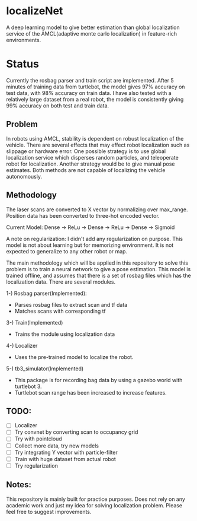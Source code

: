 # localizeNet

A deep learning model to give better estimation than global localization service
of the AMCL(adaptive monte carlo localization) in feature-rich environments.

# Status

Currently the rosbag parser and train script are implemented. After 5 minutes of training data
from turtlebot, the model gives 97% accuracy on test data, with 98% accuracy on train data. 
I have also tested with a relatively large dataset from a real robot, the
model is consistently giving 99% accuracy on both test and train data.

## Problem

In robots using AMCL, stability is dependent on robust localization of the vehicle.
There are several effects that may effect robot localization such as slippage or hardware error.
One possible strategy is to use global localization service which disperses
random particles, and teleoperate robot for localization. Another strategy
would be to give manual pose estimates. Both methods are not capable of
localizing the vehicle autonomously.

## Methodology

The laser scans are converted to X vector by normalizing over max_range.
Position data has been converted to three-hot encoded vector. 

Current Model: Dense -> ReLu -> Dense -> ReLu -> Dense -> Sigmoid

A note on regularization: I didn't add any regularization on purpose. 
This model is not about learning but for memorizing environment. It is not
expected to generalize to any other robot or map. 
 
The main methodology which will be applied in this repository to solve this
problem is to train a neural network to give a pose estimation. This model 
is trained offline, and assumes that there is a set of rosbag files
which has the localization data. There are several modules.

1-) Rosbag parser(Implemented):
  - Parses rosbag files to extract scan and tf data
  - Matches scans with corresponding tf

3-) Train(Implemented)
  - Trains the module using localization data

4-) Localizer
  - Uses the pre-trained model to localize the robot.

5-) tb3_simulator(Implemented)
  - This package is for recording bag data by using a gazebo world with turtlebot 3.
  - Turtlebot scan range has been increased to increase features. 

## TODO:
- [ ] Localizer 
- [ ] Try convnet by converting scan to occupancy grid
- [ ] Try with pointcloud
- [ ] Collect more data, try new models 
- [ ] Try integrating Y vector with particle-filter
- [ ] Train with huge dataset from actual robot
- [ ] Try regularization

## Notes:

This repository is mainly built for practice purposes. Does not rely on any academic work
and just my idea for solving localization problem. Please feel free to suggest improvements.


